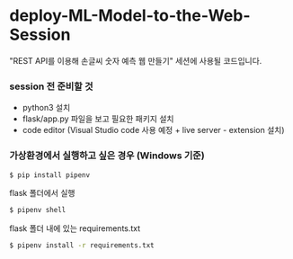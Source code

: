 # deploy-ML-Model-to-the-Web-Session
"REST API를 이용해 손글씨 숫자 예측 웹 만들기" 세션에 사용될 코드입니다.

### session 전 준비할 것
- python3 설치
- flask/app.py 파일을 보고 필요한 패키지 설치
- code editor (Visual Studio code 사용 예정 + live server - extension 설치)

### 가상환경에서 실행하고 싶은 경우 (Windows 기준)
```bash
$ pip install pipenv
```
flask 폴더에서 실행
```bash
$ pipenv shell
```
flask 폴더 내에 있는 requirements.txt 
```bash
$ pipenv install -r requirements.txt
```

